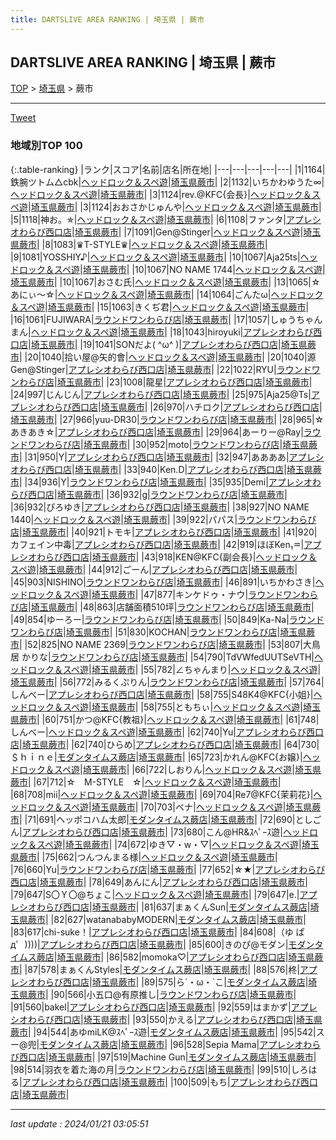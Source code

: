 ```yaml
---
title: DARTSLIVE AREA RANKING | 埼玉県 | 蕨市
---
```

## DARTSLIVE AREA RANKING | 埼玉県 | 蕨市

[TOP](/darts/rank/) > [埼玉県](/darts/rank/埼玉県/) > 蕨市

___

<a href="https://twitter.com/share?ref_src=twsrc%5Etfw" data-text="DARTSLIVE AREA RANKING | 埼玉県蕨市" class="twitter-share-button" data-via="DARTSLIVE" data-hashtags="DARTSLIVE" data-related="DARTSLIVE" data-show-count="false">Tweet</a>

### 地域別TOP 100

{:.table-ranking}
|ランク|スコア|名前|店名|所在地|
|---|---|---|---|---|
|1|1164|鉄腕ツトム△cbk|<a href="https://search.dartslive.com/jp/shop/b37677521387fae60d9b047a20a7ba1e">ヘッドロック＆スペ遊</a>|<a href="/darts/rank/埼玉県/蕨市">埼玉県蕨市</a>|
|2|1132|いちかわゆうた∞|<a href="https://search.dartslive.com/jp/shop/b37677521387fae60d9b047a20a7ba1e">ヘッドロック＆スペ遊</a>|<a href="/darts/rank/埼玉県/蕨市">埼玉県蕨市</a>|
|3|1124|rev.@KFC{会長}|<a href="https://search.dartslive.com/jp/shop/b37677521387fae60d9b047a20a7ba1e">ヘッドロック＆スペ遊</a>|<a href="/darts/rank/埼玉県/蕨市">埼玉県蕨市</a>|
|3|1124|おおさかじゅんや|<a href="https://search.dartslive.com/jp/shop/b37677521387fae60d9b047a20a7ba1e">ヘッドロック＆スペ遊</a>|<a href="/darts/rank/埼玉県/蕨市">埼玉県蕨市</a>|
|5|1118|神お。✯|<a href="https://search.dartslive.com/jp/shop/b37677521387fae60d9b047a20a7ba1e">ヘッドロック＆スペ遊</a>|<a href="/darts/rank/埼玉県/蕨市">埼玉県蕨市</a>|
|6|1108|ファンタ|<a href="https://search.dartslive.com/jp/shop/e2a7617c9b6243d90d9b047a20a7ba1e">アプレシオわらび西口店</a>|<a href="/darts/rank/埼玉県/蕨市">埼玉県蕨市</a>|
|7|1091|Gen@Stinger|<a href="https://search.dartslive.com/jp/shop/b37677521387fae60d9b047a20a7ba1e">ヘッドロック＆スペ遊</a>|<a href="/darts/rank/埼玉県/蕨市">埼玉県蕨市</a>|
|8|1083|♛T-STYLE♛|<a href="https://search.dartslive.com/jp/shop/b37677521387fae60d9b047a20a7ba1e">ヘッドロック＆スペ遊</a>|<a href="/darts/rank/埼玉県/蕨市">埼玉県蕨市</a>|
|9|1081|YOSSHIY♪|<a href="https://search.dartslive.com/jp/shop/b37677521387fae60d9b047a20a7ba1e">ヘッドロック＆スペ遊</a>|<a href="/darts/rank/埼玉県/蕨市">埼玉県蕨市</a>|
|10|1067|Aja25ts|<a href="https://search.dartslive.com/jp/shop/b37677521387fae60d9b047a20a7ba1e">ヘッドロック＆スペ遊</a>|<a href="/darts/rank/埼玉県/蕨市">埼玉県蕨市</a>|
|10|1067|NO NAME 1744|<a href="https://search.dartslive.com/jp/shop/b37677521387fae60d9b047a20a7ba1e">ヘッドロック＆スペ遊</a>|<a href="/darts/rank/埼玉県/蕨市">埼玉県蕨市</a>|
|10|1067|おさむ氏|<a href="https://search.dartslive.com/jp/shop/b37677521387fae60d9b047a20a7ba1e">ヘッドロック＆スペ遊</a>|<a href="/darts/rank/埼玉県/蕨市">埼玉県蕨市</a>|
|13|1065|☆あにぃ〜☆|<a href="https://search.dartslive.com/jp/shop/b37677521387fae60d9b047a20a7ba1e">ヘッドロック＆スペ遊</a>|<a href="/darts/rank/埼玉県/蕨市">埼玉県蕨市</a>|
|14|1064|ごんたω|<a href="https://search.dartslive.com/jp/shop/b37677521387fae60d9b047a20a7ba1e">ヘッドロック＆スペ遊</a>|<a href="/darts/rank/埼玉県/蕨市">埼玉県蕨市</a>|
|15|1063|きくぢ君|<a href="https://search.dartslive.com/jp/shop/b37677521387fae60d9b047a20a7ba1e">ヘッドロック＆スペ遊</a>|<a href="/darts/rank/埼玉県/蕨市">埼玉県蕨市</a>|
|16|1061|FUJIWARA|<a href="https://search.dartslive.com/jp/shop/02b8e20b5b9eccbf0d9b047a20a7ba1e">ラウンドワンわらび店</a>|<a href="/darts/rank/埼玉県/蕨市">埼玉県蕨市</a>|
|17|1057|しゅうちゃんまん|<a href="https://search.dartslive.com/jp/shop/b37677521387fae60d9b047a20a7ba1e">ヘッドロック＆スペ遊</a>|<a href="/darts/rank/埼玉県/蕨市">埼玉県蕨市</a>|
|18|1043|hiroyuki|<a href="https://search.dartslive.com/jp/shop/e2a7617c9b6243d90d9b047a20a7ba1e">アプレシオわらび西口店</a>|<a href="/darts/rank/埼玉県/蕨市">埼玉県蕨市</a>|
|19|1041|SONだよ( ^ω^ )|<a href="https://search.dartslive.com/jp/shop/e2a7617c9b6243d90d9b047a20a7ba1e">アプレシオわらび西口店</a>|<a href="/darts/rank/埼玉県/蕨市">埼玉県蕨市</a>|
|20|1040|拾い屋@矢的會|<a href="https://search.dartslive.com/jp/shop/b37677521387fae60d9b047a20a7ba1e">ヘッドロック＆スペ遊</a>|<a href="/darts/rank/埼玉県/蕨市">埼玉県蕨市</a>|
|20|1040|源Gen@Stinger|<a href="https://search.dartslive.com/jp/shop/e2a7617c9b6243d90d9b047a20a7ba1e">アプレシオわらび西口店</a>|<a href="/darts/rank/埼玉県/蕨市">埼玉県蕨市</a>|
|22|1022|RYU|<a href="https://search.dartslive.com/jp/shop/02b8e20b5b9eccbf0d9b047a20a7ba1e">ラウンドワンわらび店</a>|<a href="/darts/rank/埼玉県/蕨市">埼玉県蕨市</a>|
|23|1008|龍星|<a href="https://search.dartslive.com/jp/shop/e2a7617c9b6243d90d9b047a20a7ba1e">アプレシオわらび西口店</a>|<a href="/darts/rank/埼玉県/蕨市">埼玉県蕨市</a>|
|24|997|じんじん|<a href="https://search.dartslive.com/jp/shop/e2a7617c9b6243d90d9b047a20a7ba1e">アプレシオわらび西口店</a>|<a href="/darts/rank/埼玉県/蕨市">埼玉県蕨市</a>|
|25|975|Aja25@Ts|<a href="https://search.dartslive.com/jp/shop/e2a7617c9b6243d90d9b047a20a7ba1e">アプレシオわらび西口店</a>|<a href="/darts/rank/埼玉県/蕨市">埼玉県蕨市</a>|
|26|970|ハチロク|<a href="https://search.dartslive.com/jp/shop/e2a7617c9b6243d90d9b047a20a7ba1e">アプレシオわらび西口店</a>|<a href="/darts/rank/埼玉県/蕨市">埼玉県蕨市</a>|
|27|966|yuu-DR30|<a href="https://search.dartslive.com/jp/shop/02b8e20b5b9eccbf0d9b047a20a7ba1e">ラウンドワンわらび店</a>|<a href="/darts/rank/埼玉県/蕨市">埼玉県蕨市</a>|
|28|965|☆あきあき☆|<a href="https://search.dartslive.com/jp/shop/e2a7617c9b6243d90d9b047a20a7ba1e">アプレシオわらび西口店</a>|<a href="/darts/rank/埼玉県/蕨市">埼玉県蕨市</a>|
|29|964|あーりー@Ray|<a href="https://search.dartslive.com/jp/shop/02b8e20b5b9eccbf0d9b047a20a7ba1e">ラウンドワンわらび店</a>|<a href="/darts/rank/埼玉県/蕨市">埼玉県蕨市</a>|
|30|952|moto|<a href="https://search.dartslive.com/jp/shop/02b8e20b5b9eccbf0d9b047a20a7ba1e">ラウンドワンわらび店</a>|<a href="/darts/rank/埼玉県/蕨市">埼玉県蕨市</a>|
|31|950|Y|<a href="https://search.dartslive.com/jp/shop/e2a7617c9b6243d90d9b047a20a7ba1e">アプレシオわらび西口店</a>|<a href="/darts/rank/埼玉県/蕨市">埼玉県蕨市</a>|
|32|947|ああああ|<a href="https://search.dartslive.com/jp/shop/e2a7617c9b6243d90d9b047a20a7ba1e">アプレシオわらび西口店</a>|<a href="/darts/rank/埼玉県/蕨市">埼玉県蕨市</a>|
|33|940|Ken.D|<a href="https://search.dartslive.com/jp/shop/e2a7617c9b6243d90d9b047a20a7ba1e">アプレシオわらび西口店</a>|<a href="/darts/rank/埼玉県/蕨市">埼玉県蕨市</a>|
|34|936|Y|<a href="https://search.dartslive.com/jp/shop/02b8e20b5b9eccbf0d9b047a20a7ba1e">ラウンドワンわらび店</a>|<a href="/darts/rank/埼玉県/蕨市">埼玉県蕨市</a>|
|35|935|Demi|<a href="https://search.dartslive.com/jp/shop/e2a7617c9b6243d90d9b047a20a7ba1e">アプレシオわらび西口店</a>|<a href="/darts/rank/埼玉県/蕨市">埼玉県蕨市</a>|
|36|932|g|<a href="https://search.dartslive.com/jp/shop/02b8e20b5b9eccbf0d9b047a20a7ba1e">ラウンドワンわらび店</a>|<a href="/darts/rank/埼玉県/蕨市">埼玉県蕨市</a>|
|36|932|ぴろゆき|<a href="https://search.dartslive.com/jp/shop/e2a7617c9b6243d90d9b047a20a7ba1e">アプレシオわらび西口店</a>|<a href="/darts/rank/埼玉県/蕨市">埼玉県蕨市</a>|
|38|927|NO NAME 1440|<a href="https://search.dartslive.com/jp/shop/b37677521387fae60d9b047a20a7ba1e">ヘッドロック＆スペ遊</a>|<a href="/darts/rank/埼玉県/蕨市">埼玉県蕨市</a>|
|39|922|パパス|<a href="https://search.dartslive.com/jp/shop/02b8e20b5b9eccbf0d9b047a20a7ba1e">ラウンドワンわらび店</a>|<a href="/darts/rank/埼玉県/蕨市">埼玉県蕨市</a>|
|40|921|トモキ|<a href="https://search.dartslive.com/jp/shop/e2a7617c9b6243d90d9b047a20a7ba1e">アプレシオわらび西口店</a>|<a href="/darts/rank/埼玉県/蕨市">埼玉県蕨市</a>|
|41|920|カフェイン中毒|<a href="https://search.dartslive.com/jp/shop/e2a7617c9b6243d90d9b047a20a7ba1e">アプレシオわらび西口店</a>|<a href="/darts/rank/埼玉県/蕨市">埼玉県蕨市</a>|
|42|919|ほぼKen₁♒|<a href="https://search.dartslive.com/jp/shop/e2a7617c9b6243d90d9b047a20a7ba1e">アプレシオわらび西口店</a>|<a href="/darts/rank/埼玉県/蕨市">埼玉県蕨市</a>|
|43|918|KEN@KFC{副会長}|<a href="https://search.dartslive.com/jp/shop/b37677521387fae60d9b047a20a7ba1e">ヘッドロック＆スペ遊</a>|<a href="/darts/rank/埼玉県/蕨市">埼玉県蕨市</a>|
|44|912|ごーん|<a href="https://search.dartslive.com/jp/shop/e2a7617c9b6243d90d9b047a20a7ba1e">アプレシオわらび西口店</a>|<a href="/darts/rank/埼玉県/蕨市">埼玉県蕨市</a>|
|45|903|NISHINO|<a href="https://search.dartslive.com/jp/shop/02b8e20b5b9eccbf0d9b047a20a7ba1e">ラウンドワンわらび店</a>|<a href="/darts/rank/埼玉県/蕨市">埼玉県蕨市</a>|
|46|891|いちかわさき|<a href="https://search.dartslive.com/jp/shop/b37677521387fae60d9b047a20a7ba1e">ヘッドロック＆スペ遊</a>|<a href="/darts/rank/埼玉県/蕨市">埼玉県蕨市</a>|
|47|877|キンケドゥ・ナウ|<a href="https://search.dartslive.com/jp/shop/02b8e20b5b9eccbf0d9b047a20a7ba1e">ラウンドワンわらび店</a>|<a href="/darts/rank/埼玉県/蕨市">埼玉県蕨市</a>|
|48|863|店舗面積510坪|<a href="https://search.dartslive.com/jp/shop/02b8e20b5b9eccbf0d9b047a20a7ba1e">ラウンドワンわらび店</a>|<a href="/darts/rank/埼玉県/蕨市">埼玉県蕨市</a>|
|49|854|ゆーろー|<a href="https://search.dartslive.com/jp/shop/02b8e20b5b9eccbf0d9b047a20a7ba1e">ラウンドワンわらび店</a>|<a href="/darts/rank/埼玉県/蕨市">埼玉県蕨市</a>|
|50|849|Ka-Na|<a href="https://search.dartslive.com/jp/shop/02b8e20b5b9eccbf0d9b047a20a7ba1e">ラウンドワンわらび店</a>|<a href="/darts/rank/埼玉県/蕨市">埼玉県蕨市</a>|
|51|830|KOCHAN|<a href="https://search.dartslive.com/jp/shop/02b8e20b5b9eccbf0d9b047a20a7ba1e">ラウンドワンわらび店</a>|<a href="/darts/rank/埼玉県/蕨市">埼玉県蕨市</a>|
|52|825|NO NAME 2369|<a href="https://search.dartslive.com/jp/shop/02b8e20b5b9eccbf0d9b047a20a7ba1e">ラウンドワンわらび店</a>|<a href="/darts/rank/埼玉県/蕨市">埼玉県蕨市</a>|
|53|807|大鳥居 かりな|<a href="https://search.dartslive.com/jp/shop/02b8e20b5b9eccbf0d9b047a20a7ba1e">ラウンドワンわらび店</a>|<a href="/darts/rank/埼玉県/蕨市">埼玉県蕨市</a>|
|54|790|TdVWfedUUTSeVTH|<a href="https://search.dartslive.com/jp/shop/b37677521387fae60d9b047a20a7ba1e">ヘッドロック＆スペ遊</a>|<a href="/darts/rank/埼玉県/蕨市">埼玉県蕨市</a>|
|55|782|∠ちゃんまり|<a href="https://search.dartslive.com/jp/shop/b37677521387fae60d9b047a20a7ba1e">ヘッドロック＆スペ遊</a>|<a href="/darts/rank/埼玉県/蕨市">埼玉県蕨市</a>|
|56|772|みるくぷりん|<a href="https://search.dartslive.com/jp/shop/02b8e20b5b9eccbf0d9b047a20a7ba1e">ラウンドワンわらび店</a>|<a href="/darts/rank/埼玉県/蕨市">埼玉県蕨市</a>|
|57|764|しんべー|<a href="https://search.dartslive.com/jp/shop/e2a7617c9b6243d90d9b047a20a7ba1e">アプレシオわらび西口店</a>|<a href="/darts/rank/埼玉県/蕨市">埼玉県蕨市</a>|
|58|755|S48K4@KFC{小姐}|<a href="https://search.dartslive.com/jp/shop/b37677521387fae60d9b047a20a7ba1e">ヘッドロック＆スペ遊</a>|<a href="/darts/rank/埼玉県/蕨市">埼玉県蕨市</a>|
|58|755|ともちぃ|<a href="https://search.dartslive.com/jp/shop/b37677521387fae60d9b047a20a7ba1e">ヘッドロック＆スペ遊</a>|<a href="/darts/rank/埼玉県/蕨市">埼玉県蕨市</a>|
|60|751|かつ@KFC{教祖}|<a href="https://search.dartslive.com/jp/shop/b37677521387fae60d9b047a20a7ba1e">ヘッドロック＆スペ遊</a>|<a href="/darts/rank/埼玉県/蕨市">埼玉県蕨市</a>|
|61|748|しんべー|<a href="https://search.dartslive.com/jp/shop/b37677521387fae60d9b047a20a7ba1e">ヘッドロック＆スペ遊</a>|<a href="/darts/rank/埼玉県/蕨市">埼玉県蕨市</a>|
|62|740|Yu|<a href="https://search.dartslive.com/jp/shop/e2a7617c9b6243d90d9b047a20a7ba1e">アプレシオわらび西口店</a>|<a href="/darts/rank/埼玉県/蕨市">埼玉県蕨市</a>|
|62|740|ひらめ|<a href="https://search.dartslive.com/jp/shop/e2a7617c9b6243d90d9b047a20a7ba1e">アプレシオわらび西口店</a>|<a href="/darts/rank/埼玉県/蕨市">埼玉県蕨市</a>|
|64|730|＄ｈｉｎｅ|<a href="https://search.dartslive.com/jp/shop/628af9d6900fdd730d9b047a20a7ba1e">モダンタイムス蕨店</a>|<a href="/darts/rank/埼玉県/蕨市">埼玉県蕨市</a>|
|65|723|かれん@KFC{お嬢}|<a href="https://search.dartslive.com/jp/shop/b37677521387fae60d9b047a20a7ba1e">ヘッドロック＆スペ遊</a>|<a href="/darts/rank/埼玉県/蕨市">埼玉県蕨市</a>|
|66|722|しおりん|<a href="https://search.dartslive.com/jp/shop/b37677521387fae60d9b047a20a7ba1e">ヘッドロック＆スペ遊</a>|<a href="/darts/rank/埼玉県/蕨市">埼玉県蕨市</a>|
|67|712|☆　M-STYLE　☆|<a href="https://search.dartslive.com/jp/shop/b37677521387fae60d9b047a20a7ba1e">ヘッドロック＆スペ遊</a>|<a href="/darts/rank/埼玉県/蕨市">埼玉県蕨市</a>|
|68|708|mii|<a href="https://search.dartslive.com/jp/shop/b37677521387fae60d9b047a20a7ba1e">ヘッドロック＆スペ遊</a>|<a href="/darts/rank/埼玉県/蕨市">埼玉県蕨市</a>|
|69|704|Re7@KFC{茉莉花}|<a href="https://search.dartslive.com/jp/shop/b37677521387fae60d9b047a20a7ba1e">ヘッドロック＆スペ遊</a>|<a href="/darts/rank/埼玉県/蕨市">埼玉県蕨市</a>|
|70|703|ベナ|<a href="https://search.dartslive.com/jp/shop/b37677521387fae60d9b047a20a7ba1e">ヘッドロック＆スペ遊</a>|<a href="/darts/rank/埼玉県/蕨市">埼玉県蕨市</a>|
|71|691|ヘッポコハム太郎|<a href="https://search.dartslive.com/jp/shop/628af9d6900fdd730d9b047a20a7ba1e">モダンタイムス蕨店</a>|<a href="/darts/rank/埼玉県/蕨市">埼玉県蕨市</a>|
|72|690|としごん|<a href="https://search.dartslive.com/jp/shop/e2a7617c9b6243d90d9b047a20a7ba1e">アプレシオわらび西口店</a>|<a href="/darts/rank/埼玉県/蕨市">埼玉県蕨市</a>|
|73|680|こん@HR&amp;ｽﾍﾟｰｽ遊|<a href="https://search.dartslive.com/jp/shop/b37677521387fae60d9b047a20a7ba1e">ヘッドロック＆スペ遊</a>|<a href="/darts/rank/埼玉県/蕨市">埼玉県蕨市</a>|
|74|672|ゆき▽・w・▽|<a href="https://search.dartslive.com/jp/shop/b37677521387fae60d9b047a20a7ba1e">ヘッドロック＆スペ遊</a>|<a href="/darts/rank/埼玉県/蕨市">埼玉県蕨市</a>|
|75|662|つんつんまる様|<a href="https://search.dartslive.com/jp/shop/b37677521387fae60d9b047a20a7ba1e">ヘッドロック＆スペ遊</a>|<a href="/darts/rank/埼玉県/蕨市">埼玉県蕨市</a>|
|76|660|Yu|<a href="https://search.dartslive.com/jp/shop/02b8e20b5b9eccbf0d9b047a20a7ba1e">ラウンドワンわらび店</a>|<a href="/darts/rank/埼玉県/蕨市">埼玉県蕨市</a>|
|77|652|☆★|<a href="https://search.dartslive.com/jp/shop/e2a7617c9b6243d90d9b047a20a7ba1e">アプレシオわらび西口店</a>|<a href="/darts/rank/埼玉県/蕨市">埼玉県蕨市</a>|
|78|649|あんにん|<a href="https://search.dartslive.com/jp/shop/e2a7617c9b6243d90d9b047a20a7ba1e">アプレシオわらび西口店</a>|<a href="/darts/rank/埼玉県/蕨市">埼玉県蕨市</a>|
|79|647|S〇Ｙ〇@ちょこ|<a href="https://search.dartslive.com/jp/shop/b37677521387fae60d9b047a20a7ba1e">ヘッドロック＆スペ遊</a>|<a href="/darts/rank/埼玉県/蕨市">埼玉県蕨市</a>|
|79|647|e.|<a href="https://search.dartslive.com/jp/shop/e2a7617c9b6243d90d9b047a20a7ba1e">アプレシオわらび西口店</a>|<a href="/darts/rank/埼玉県/蕨市">埼玉県蕨市</a>|
|81|637|まぁくんSun|<a href="https://search.dartslive.com/jp/shop/628af9d6900fdd730d9b047a20a7ba1e">モダンタイムス蕨店</a>|<a href="/darts/rank/埼玉県/蕨市">埼玉県蕨市</a>|
|82|627|watanababyMODERN|<a href="https://search.dartslive.com/jp/shop/628af9d6900fdd730d9b047a20a7ba1e">モダンタイムス蕨店</a>|<a href="/darts/rank/埼玉県/蕨市">埼玉県蕨市</a>|
|83|617|chi-suke！|<a href="https://search.dartslive.com/jp/shop/e2a7617c9b6243d90d9b047a20a7ba1e">アプレシオわらび西口店</a>|<a href="/darts/rank/埼玉県/蕨市">埼玉県蕨市</a>|
|84|608|（ゆ ぱд゜))))|<a href="https://search.dartslive.com/jp/shop/e2a7617c9b6243d90d9b047a20a7ba1e">アプレシオわらび西口店</a>|<a href="/darts/rank/埼玉県/蕨市">埼玉県蕨市</a>|
|85|600|きのぴ@モダン|<a href="https://search.dartslive.com/jp/shop/628af9d6900fdd730d9b047a20a7ba1e">モダンタイムス蕨店</a>|<a href="/darts/rank/埼玉県/蕨市">埼玉県蕨市</a>|
|86|582|momoka♡|<a href="https://search.dartslive.com/jp/shop/e2a7617c9b6243d90d9b047a20a7ba1e">アプレシオわらび西口店</a>|<a href="/darts/rank/埼玉県/蕨市">埼玉県蕨市</a>|
|87|578|まぁくんStyles|<a href="https://search.dartslive.com/jp/shop/628af9d6900fdd730d9b047a20a7ba1e">モダンタイムス蕨店</a>|<a href="/darts/rank/埼玉県/蕨市">埼玉県蕨市</a>|
|88|576|柊|<a href="https://search.dartslive.com/jp/shop/e2a7617c9b6243d90d9b047a20a7ba1e">アプレシオわらび西口店</a>|<a href="/darts/rank/埼玉県/蕨市">埼玉県蕨市</a>|
|89|575|ら´・ω・`こ|<a href="https://search.dartslive.com/jp/shop/628af9d6900fdd730d9b047a20a7ba1e">モダンタイムス蕨店</a>|<a href="/darts/rank/埼玉県/蕨市">埼玉県蕨市</a>|
|90|566|小五口@有原推し|<a href="https://search.dartslive.com/jp/shop/02b8e20b5b9eccbf0d9b047a20a7ba1e">ラウンドワンわらび店</a>|<a href="/darts/rank/埼玉県/蕨市">埼玉県蕨市</a>|
|91|560|bakel|<a href="https://search.dartslive.com/jp/shop/e2a7617c9b6243d90d9b047a20a7ba1e">アプレシオわらび西口店</a>|<a href="/darts/rank/埼玉県/蕨市">埼玉県蕨市</a>|
|92|559|はまかず|<a href="https://search.dartslive.com/jp/shop/e2a7617c9b6243d90d9b047a20a7ba1e">アプレシオわらび西口店</a>|<a href="/darts/rank/埼玉県/蕨市">埼玉県蕨市</a>|
|93|550|かえる|<a href="https://search.dartslive.com/jp/shop/e2a7617c9b6243d90d9b047a20a7ba1e">アプレシオわらび西口店</a>|<a href="/darts/rank/埼玉県/蕨市">埼玉県蕨市</a>|
|94|544|あゆmiLK@ｽﾍﾟｰｽ遊|<a href="https://search.dartslive.com/jp/shop/628af9d6900fdd730d9b047a20a7ba1e">モダンタイムス蕨店</a>|<a href="/darts/rank/埼玉県/蕨市">埼玉県蕨市</a>|
|95|542|スー@兜|<a href="https://search.dartslive.com/jp/shop/628af9d6900fdd730d9b047a20a7ba1e">モダンタイムス蕨店</a>|<a href="/darts/rank/埼玉県/蕨市">埼玉県蕨市</a>|
|96|528|Sepia Mama|<a href="https://search.dartslive.com/jp/shop/e2a7617c9b6243d90d9b047a20a7ba1e">アプレシオわらび西口店</a>|<a href="/darts/rank/埼玉県/蕨市">埼玉県蕨市</a>|
|97|519|Machine Gun|<a href="https://search.dartslive.com/jp/shop/628af9d6900fdd730d9b047a20a7ba1e">モダンタイムス蕨店</a>|<a href="/darts/rank/埼玉県/蕨市">埼玉県蕨市</a>|
|98|514|羽衣を着た海の月|<a href="https://search.dartslive.com/jp/shop/02b8e20b5b9eccbf0d9b047a20a7ba1e">ラウンドワンわらび店</a>|<a href="/darts/rank/埼玉県/蕨市">埼玉県蕨市</a>|
|99|510|しろはる|<a href="https://search.dartslive.com/jp/shop/e2a7617c9b6243d90d9b047a20a7ba1e">アプレシオわらび西口店</a>|<a href="/darts/rank/埼玉県/蕨市">埼玉県蕨市</a>|
|100|509|もち|<a href="https://search.dartslive.com/jp/shop/e2a7617c9b6243d90d9b047a20a7ba1e">アプレシオわらび西口店</a>|<a href="/darts/rank/埼玉県/蕨市">埼玉県蕨市</a>|



___

_last update : 2024/01/21 03:05:51_


<script src="https://cdnjs.cloudflare.com/ajax/libs/jquery/3.6.1/jquery.min.js" integrity="sha512-aVKKRRi/Q/YV+4mjoKBsE4x3H+BkegoM/em46NNlCqNTmUYADjBbeNefNxYV7giUp0VxICtqdrbqU7iVaeZNXA==" crossorigin="anonymous" referrerpolicy="no-referrer"></script>
<script src="https://cdnjs.cloudflare.com/ajax/libs/jquery.tablesorter/2.31.3/js/jquery.tablesorter.min.js" integrity="sha512-qzgd5cYSZcosqpzpn7zF2ZId8f/8CHmFKZ8j7mU4OUXTNRd5g+ZHBPsgKEwoqxCtdQvExE5LprwwPAgoicguNg==" crossorigin="anonymous" referrerpolicy="no-referrer"></script>
<link rel="stylesheet" href="https://cdnjs.cloudflare.com/ajax/libs/jquery.tablesorter/2.31.3/css/theme.default.min.css" integrity="sha512-wghhOJkjQX0Lh3NSWvNKeZ0ZpNn+SPVXX1Qyc9OCaogADktxrBiBdKGDoqVUOyhStvMBmJQ8ZdMHiR3wuEq8+w==" crossorigin="anonymous" referrerpolicy="no-referrer" />
<script>
$(function() {
    $(".table-ranking").tablesorter({sortList:[[0, 0]]});
});
</script>

<script async src="https://platform.twitter.com/widgets.js" charset="utf-8"></script>